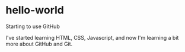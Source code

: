 # hello-world
Starting to use GitHub

I've started learning HTML, CSS, Javascript, and now I'm learning a bit more about GitHub and Git.
